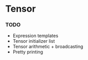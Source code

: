 # Tensor

### TODO
- Expression templates
- Tensor initializer list
- Tensor arithmetic + broadcasting
- Pretty printing
